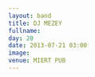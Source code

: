 ```yaml
---
layout: band
title: DJ MEZEY
fullname: 
day: 20
date: 2013-07-21 03:00
image: 
venue: MIERT PUB
---
```




